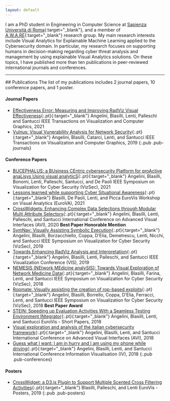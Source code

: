 ```yaml
---
layout: default
---
```

I am a PhD student in Engineering in Computer Science at [Sapienza Università di Roma](https://www.uniroma1.it){:target="_blank"}, and a member of [A.W.A.RE](http://aware.diag.uniroma1.it){:target="_blank"} research group. My main research interests include Visual Analytics for Explainable Machine Learning applied to the Cybersecurity domain. In particular, my research focuses on supporting humans in decision-making regarding cyber threat analysis and management by using explainable Visual Analytics solutions. On these topics, I have published more than ten publications in peer-reviewed international journals and conferences.

<hr>
## Publications
The list of my publications includes 2 journal papers, 10 conference papers, and 1 poster.

#### Journal Papers
- [Effectiveness Error: Measuring and Improving RadViz Visual Effectiveness](https://doi.org/10.1109/TVCG.2021.3104879){:.pt}{:target="_blank"}
  <span class="pa">Angelini, Blasilli, Lenti, Palleschi and Santucci</span>
  <span class="pv">IEEE Transactions on Visualization and Computer Graphics, 2021</span>
- [Vulnus: Visual Vunerability Analysis for Network Security](https://doi.org/10.1109/TVCG.2018.2865028){:.pt}{:target="_blank"}
  <span class="pa">Angelini, Blasilli, Catarci, Lenti, and Santucci</span>
  <span class="pv">IEEE Transactions on Visualization and Computer Graphics, 2019</span>
{:.pub .pub-journals}

#### Conference Papers
- [BUCEPHALUS: a BUsiness CEntric cybersecurity Platform for proActive anaLisys Using visual analyticS](https://doi.org/10.1109/VizSec53666.2021.00007){:.pt}{:target="_blank"}
  <span class="pa">Angelini, Blasilli, Bonomi, Lenti, Palleschi, Santucci, and De Paoli</span>
  <span class="pv">IEEE Symposium on Visualization for Cyber Security (VizSec), 2021</span>
- [Lessons learned while supporting Cyber Situational Awareness](https://doi.org/10.2312/eurova.20211093){:.pt}{:target="_blank"}
  <span class="pa">Blasilli, De Paoli, Lenti, and Picca</span>
  <span class="pv">EuroVis Workshop on Visual Analytics (EuroVA), 2021</span>
- [CrossWidgets: Enhancing Complex Data Selections through Modular Multi Attribute Selectors](https://doi.org/10.1145/3399715.3399918){:.pt}{:target="_blank"}
  <span class="pa">Angelini, Blasilli, Lenti, Palleschi, and Santucci</span>
  <span class="pv">International Conference on Advanced Visual Interfaces (AVI), 2020</span>
  <b class="paward">Best Paper Honorable Mention</b>
- [SymNav: Visually Assisting Symbolic Execution](https://doi.org/10.1109/VizSec48167.2019.9161524){:.pt}{:target="_blank"}
  <span class="pa">Angelini, Blasilli, Borzacchiello, Coppa, D’Elia, Demetrescu, Lenti, Nicchi, and Santucci</span>
  <span class="pv">IEEE Symposium on Visualization for Cyber Security (VizSec), 2019</span>
- [Towards Enhancing RadViz Analysis and Interpretation](https://doi.org/10.1109/VISUAL.2019.8933775){:.pt}{:target="_blank"}
  <span class="pa">Angelini, Blasilli, Lenti, Palleschi, and Santucci</span>
  <span class="pv">IEEE Visualization Conference (VIS), 2019</span>
- [NEMESIS (NEtwork MEdicine analySIS): Towards Visual Exploration of Network Medicine Data](https://doi.org/10.5220/0007577003220329){:.pt}{:target="_blank"}
  <span class="pa">Angelini, Blasilli, Farina, Lenti, and Santucci</span>
  <span class="pv">IEEE Symposium on Visualization for Cyber Security (VizSec), 2018</span>
- [Ropmate: Visually assisting the creation of rop-based exploits](https://doi.org/10.1109/VIZSEC.2018.8709204){:.pt}{:target="_blank"}
  <span class="pa">Angelini, Blasilli, Borrello, Coppa, D’Elia, Ferracci, Lenti, and Santucci</span>
  <span class="pv">IEEE Symposium on Visualization for Cyber Security (VizSec), 2018</span>
  <b class="paward">Best Paper Award</b>
- [STEIN: Speeding up Evaluation Activities With a Seamless Testing Environment INtegrator](https://doi.org/10.5555/3290776.3290794){:.pt}{:target="_blank"}
  <span class="pa">Angelini, Blasilli, Lenti, and Santucci</span>
  <span class="pv">EuroVis - Short Papers, 2018</span>
- [Visual exploration and analysis of the italian cybersecurity framework](https://doi.org/10.1145/3206505.3206579){:.pt}{:target="_blank"}
  <span class="pa">Angelini, Blasilli, Lenti, and Santucci</span>
  <span class="pv">International Conference on Advanced Visual Interfaces (AVI), 2018</span>
- [Guess what I want: I am in hurry and I am using my phone while driving](https://doi.org/10.1109/iV.2018.00034){:.pt}{:target="_blank"}
  <span class="pa">Angelini, Blasilli, Lenti, and Santucci</span>
  <span class="pv">International Conference Information Visualisation (IV), 2018</span>
{:.pub .pub-conferences}

#### Posters
- [CrossWidget: a D3.js Plugin to Support Multiple Scented Cross Filtering Activities](https://doi.org/10.2312/eurp.20191131){:.pt}{:target="_blank"}
  <span class="pa">Blasilli, Palleschi, and Lenti</span>
  <span class="pv">EuroVis - Posters, 2019</span>
{:.pub .pub-posters}
